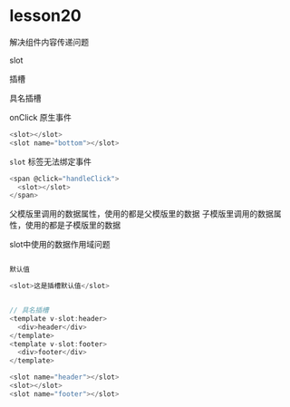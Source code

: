 # lesson20

解决组件内容传递问题

slot

插槽

具名插槽

onClick 原生事件

```js
<slot></slot>
<slot name="bottom"></slot>
```

`slot` 标签无法绑定事件

```js
<span @click="handleClick">
  <slot></slot>
</span>

```

父模版里调用的数据属性，使用的都是父模版里的数据
子模版里调用的数据属性，使用的都是子模版里的数据

slot中使用的数据作用域问题

```js

默认值

<slot>这是插槽默认值</slot>


// 具名插槽
<template v-slot:header>
  <div>header</div>
</template>
<template v-slot:footer>
  <div>footer</div>
</template>

<slot name="header"></slot>
<slot></slot>
<slot name="footer"></slot>

```
